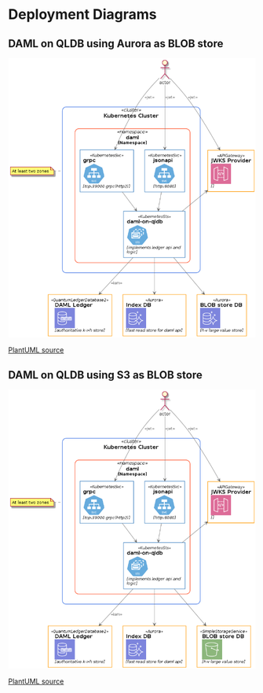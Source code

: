 # Deployment Diagrams

## DAML on QLDB using Aurora as BLOB store

![DAML on QLDB using Aurora as blobstore](diagrams/daml-on-qldb-aurora.png)

[PlantUML source](diagrams/daml-on-qldb-aurora.plantuml)

## DAML on QLDB using S3 as BLOB store

![DAML on QLDB using S3 as blobstore](diagrams/daml-on-qldb-s3.png)

[PlantUML source](diagrams/daml-on-qldb-s3.plantuml)
